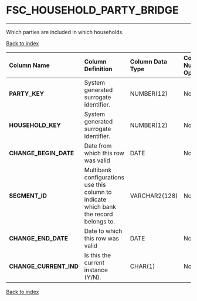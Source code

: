 # FSC_HOUSEHOLD_PARTY_BRIDGE

---

Which parties are included in which households.

[Back to index](./index.md)

| Column Name            | Column Definition                                                                      | Column Data Type   | Column Null Option   | PK   | FK   |
|:-----------------------|:---------------------------------------------------------------------------------------|:-------------------|:---------------------|:-----|:-----|
| **PARTY_KEY**          | System generated surrogate identifier\.                                                | NUMBER(12)         | Not Null             | No   | Yes  |
| **HOUSEHOLD_KEY**      | System generated surrogate identifier\.                                                | NUMBER(12)         | Not Null             | No   | Yes  |
| **CHANGE_BEGIN_DATE**  | Date from which this row was valid                                                     | DATE               | Not Null             | Yes  | No   |
| **SEGMENT_ID**         | Multibank configurations use this column to indicate which bank the record belongs to. | VARCHAR2(128)      | Not Null             | No   | Yes  |
| **CHANGE_END_DATE**    | Date to which this row was valid                                                       | DATE               | Not Null             | No   | No   |
| **CHANGE_CURRENT_IND** | Is this the current instance (Y/N).                                                    | CHAR(1)            | Not Null             | No   | No   |

[Back to index](./index.md)
